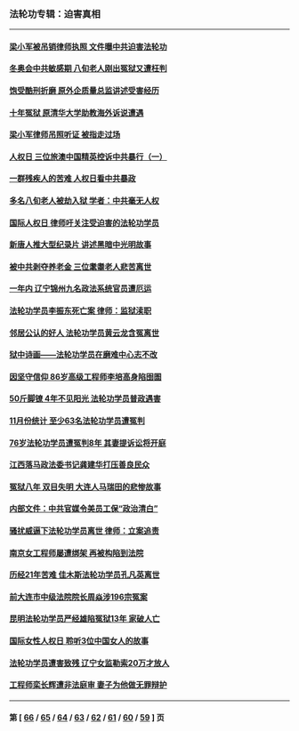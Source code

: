 ### 法轮功专辑：迫害真相
---
#### [梁小军被吊销律师执照 文件曝中共迫害法轮功](../../pages/nf4379/n13442432.md?12180430) 
#### [冬奥会中共敏感期 八旬老人刚出冤狱又遭枉判](../../pages/nf4379/n13441478.md?12180430) 
#### [饱受酷刑折磨 原外企质量总监讲述受害经历](../../pages/nf4379/n13438937.md?12180430) 
#### [十年冤狱 原清华大学助教海外诉说遭遇](../../pages/nf4379/n13436648.md?12180430) 
#### [梁小军律师吊照听证 被指走过场](../../pages/nf4379/n13437662.md?12180430) 
#### [人权日 三位旅澳中国精英控诉中共暴行（一）](../../pages/nf4379/n13434903.md?12180430) 
#### [一群残疾人的苦难 人权日看中共暴政](../../pages/nf4379/n13431199.md?12180430) 
#### [多名八旬老人被劫入狱 学者：中共毫无人权](../../pages/nf4379/n13429561.md?12180430) 
#### [国际人权日 律师吁关注受迫害的法轮功学员](../../pages/nf4379/n13427032.md?12180430) 
#### [新唐人推大型纪录片 讲述黑暗中光明故事](../../pages/nf4379/n13427790.md?12180430) 
#### [被中共剥夺养老金 三位耄耋老人悲苦离世](../../pages/nf4379/n13424317.md?12180430) 
#### [一年内 辽宁锦州九名政法系统官员遭厄运](../../pages/nf4379/n13422434.md?12180430) 
#### [法轮功学员李振东死亡案 律师：监狱渎职](../../pages/nf4379/n13422564.md?12180430) 
#### [邻居公认的好人 法轮功学员黄云龙含冤离世](../../pages/nf4379/n13421952.md?12180430) 
#### [狱中诗画——法轮功学员在磨难中心志不改](../../pages/nf4379/n13411319.md?12180430) 
#### [因坚守信仰 86岁高级工程师李培高身陷囹圄](../../pages/nf4379/n13419794.md?12180430) 
#### [50斤脚镣 4年不见阳光 法轮功学员普政遇害](../../pages/nf4379/n13417359.md?12180430) 
#### [11月份统计 至少63名法轮功学员遭冤判](../../pages/nf4379/n13416813.md?12180430) 
#### [76岁法轮功学员遭冤判8年 其妻提诉讼将开庭](../../pages/nf4379/n13415071.md?12180430) 
#### [江西落马政法委书记龚建华打压善良民众](../../pages/nf4379/n13412606.md?12180430) 
#### [冤狱八年 双目失明 大连人马瑞田的悲惨故事](../../pages/nf4379/n13413203.md?12180430) 
#### [内部文件：中共官媒令美员工保“政治清白”](../../pages/nf4379/n13413559.md?12180430) 
#### [骚扰威逼下法轮功学员离世 律师：立案追责](../../pages/nf4379/n13411227.md?12180430) 
#### [南京女工程师屡遭绑架 再被构陷到法院](../../pages/nf4379/n13410744.md?12180430) 
#### [历经21年苦难 佳木斯法轮功学员孔凡英离世](../../pages/nf4379/n13410256.md?12180430) 
#### [前大连市中级法院院长周焱涉196宗冤案](../../pages/nf4379/n13408040.md?12180430) 
#### [昆明法轮功学员严经雄陷冤狱13年 家破人亡](../../pages/nf4379/n13408438.md?12180430) 
#### [国际女性人权日 聆听3位中国女人的故事](../../pages/nf4379/n13406864.md?12180430) 
#### [法轮功学员遭害致残 辽宁女监勒索20万才放人](../../pages/nf4379/n13406210.md?12180430) 
#### [工程师栾长辉遭非法庭审 妻子为他做无罪辩护](../../pages/nf4379/n13405677.md?12180430) 

---
#### 第 [ [66](./66.md?12180430) / [65](./65.md?12180430) / [64](./64.md?12180430) / [63](./63.md?12180430) / [62](./62.md?12180430) / [61](./61.md?12180430) / [60](./60.md?12180430) / [59](./59.md?12180430) ] 页
